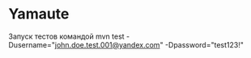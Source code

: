 # Yamaute

Запуск тестов командой mvn test -Dusername="john.doe.test.001@yandex.com" -Dpassword="test123!"
